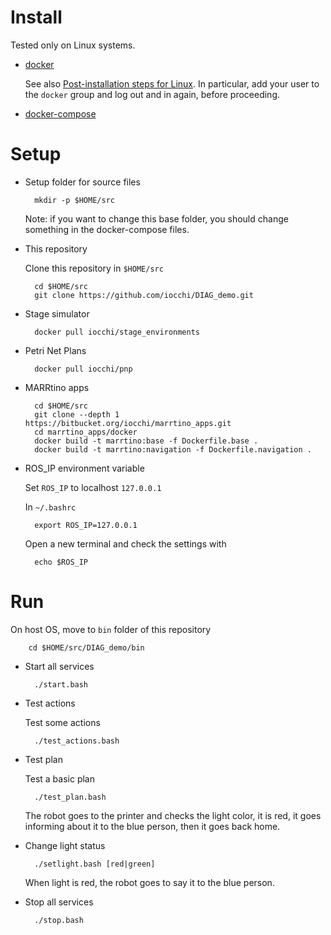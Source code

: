 # Install

Tested only on Linux systems.

* [docker](http://www.docker.com)

    See also 
    [Post-installation steps for Linux](https://docs.docker.com/install/linux/linux-postinstall/).
    In particular, add your user to the `docker` group and log out and in again, before proceeding.

* [docker-compose](https://docs.docker.com/compose/install/)

# Setup

* Setup folder for source files

        mkdir -p $HOME/src

    Note: if you want to change this base folder, you should change something in the docker-compose files.


* This repository

    Clone this repository in `$HOME/src`

        cd $HOME/src
        git clone https://github.com/iocchi/DIAG_demo.git

* Stage simulator

        docker pull iocchi/stage_environments

* Petri Net Plans

        docker pull iocchi/pnp

* MARRtino apps

        cd $HOME/src
        git clone --depth 1 https://bitbucket.org/iocchi/marrtino_apps.git
        cd marrtino_apps/docker
        docker build -t marrtino:base -f Dockerfile.base .
        docker build -t marrtino:navigation -f Dockerfile.navigation .

* ROS_IP environment variable

    Set `ROS_IP` to localhost `127.0.0.1`

    In `~/.bashrc`

        export ROS_IP=127.0.0.1

    Open a new terminal and check the settings with 

        echo $ROS_IP


# Run

On host OS, move to `bin` folder of this repository

        cd $HOME/src/DIAG_demo/bin


* Start all services

        ./start.bash


* Test actions

    Test some actions

        ./test_actions.bash


* Test plan

    Test a basic plan

        ./test_plan.bash

    The robot goes to the printer and checks the light color, it is red,
    it goes informing about it to the blue person, then it goes back home.


* Change light status

        ./setlight.bash [red|green]

    When light is red, the robot goes to say it to the blue person.


* Stop all services

        ./stop.bash

